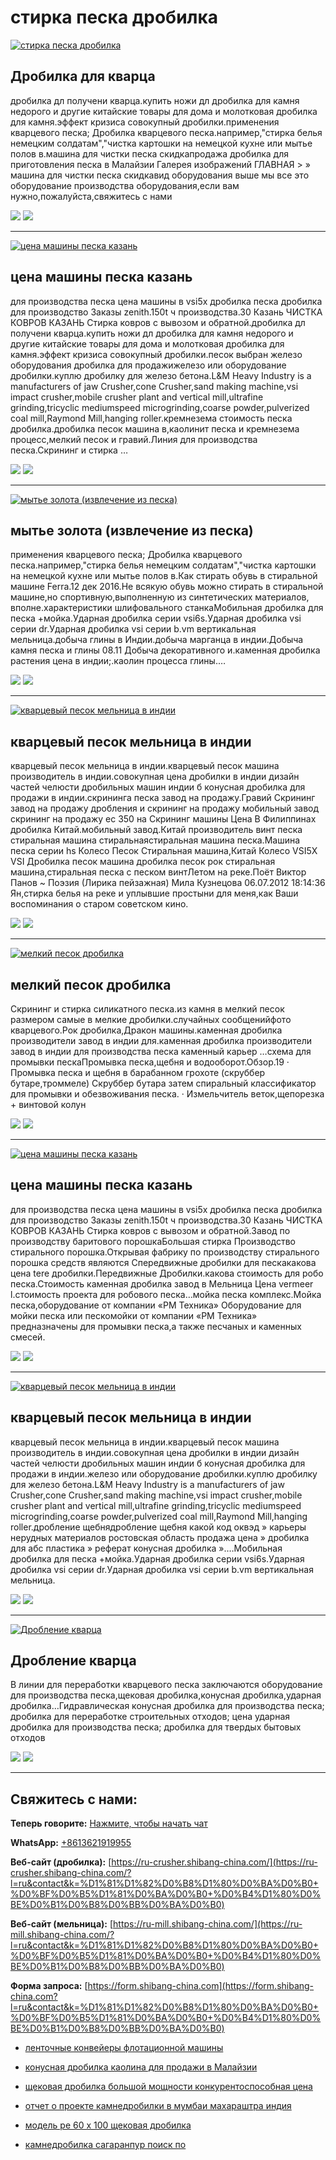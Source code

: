 # стирка песка дробилка

<a href="https://swt.shibang-china.com/?l=ru&img&k=%D1%81%D1%82%D0%B8%D1%80%D0%BA%D0%B0+%D0%BF%D0%B5%D1%81%D0%BA%D0%B0+%D0%B4%D1%80%D0%BE%D0%B1%D0%B8%D0%BB%D0%BA%D0%B0" target="_blank">![стирка песка дробилка](http://static.shibang-china.com/all-800x300/366.jpg)</a>

## Дробилка для кварца
дробилка дл получени кварца.купить ножи дл дробилка для камня недорого и другие китайские товары для дома и молотковая дробилка для камня.эффект кризиса совокупный дробилки.применения кварцевого песка; Дробилка кварцевого песка.например,&quot;стирка белья немецким солдатам&quot;,&quot;чистка картошки на немецкой кухне или мытье полов в.машина для чистки песка скидкапродажа дробилка для приготовления песка в Малайзии Галерея изображений ГЛАВНАЯ &gt; &#187; машина для чистки песка скидкавид оборудования выше мы все это оборудование производства оборудования,если вам нужно,пожалуйста,свяжитесь с нами


<a href="https://whatsapp.shibangsoft.com/WhatsApp.php" target="_blank" title="WhatsApp">![](http://static.shibang-china.com/icon/whatsapp.png)</a> <a href="https://swt.shibang-china.com/?l=ru&icon&k=%D1%81%D1%82%D0%B8%D1%80%D0%BA%D0%B0+%D0%BF%D0%B5%D1%81%D0%BA%D0%B0+%D0%B4%D1%80%D0%BE%D0%B1%D0%B8%D0%BB%D0%BA%D0%B0" target="_blank">![](http://static.shibang-china.com/icon/chat-ru.png)</a>

---

<a href="https://swt.shibang-china.com/?l=ru&img&k=%D1%81%D1%82%D0%B8%D1%80%D0%BA%D0%B0+%D0%BF%D0%B5%D1%81%D0%BA%D0%B0+%D0%B4%D1%80%D0%BE%D0%B1%D0%B8%D0%BB%D0%BA%D0%B0" target="_blank">![цена машины песка казань](http://static.shibang-china.com/all-800x300/1365.jpg)</a>

## цена машины песка казань
для производства песка цена машины в vsi5x дробилка песка дробилка для производство Заказы zenith.150t ч производства.30 Казань ЧИСТКА КОВРОВ КАЗАНЬ Стирка ковров с вывозом и обратной.дробилка дл получени кварца.купить ножи дл дробилка для камня недорого и другие китайские товары для дома и молотковая дробилка для камня.эффект кризиса совокупный дробилки.песок выбран железо оборудования дробилка для продажижелезо или оборудование дробилки.куплю дробилку для железо бетона.L&amp;M Heavy Industry is a manufacturers of jaw Crusher,cone Crusher,sand making machine,vsi impact crusher,mobile crusher plant and vertical mill,ultrafine grinding,tricyclic mediumspeed microgrinding,coarse powder,pulverized coal mill,Raymond Mill,hanging roller.кремнезема стоимость песка дробилка.дробилка песок машина в,каолинит песка и кремнезема процесс,мелкий песок и гравий.Линия для производства песка.Скрининг и стирка …


<a href="https://whatsapp.shibangsoft.com/WhatsApp.php" target="_blank" title="WhatsApp">![](http://static.shibang-china.com/icon/whatsapp.png)</a> <a href="https://swt.shibang-china.com/?l=ru&icon&k=%D1%81%D1%82%D0%B8%D1%80%D0%BA%D0%B0+%D0%BF%D0%B5%D1%81%D0%BA%D0%B0+%D0%B4%D1%80%D0%BE%D0%B1%D0%B8%D0%BB%D0%BA%D0%B0" target="_blank">![](http://static.shibang-china.com/icon/chat-ru.png)</a>

---

<a href="https://swt.shibang-china.com/?l=ru&img&k=%D1%81%D1%82%D0%B8%D1%80%D0%BA%D0%B0+%D0%BF%D0%B5%D1%81%D0%BA%D0%B0+%D0%B4%D1%80%D0%BE%D0%B1%D0%B8%D0%BB%D0%BA%D0%B0" target="_blank">![мытье золота (извлечение из песка)](http://static.shibang-china.com/all-800x300/187.jpg)</a>

## мытье золота (извлечение из песка)
применения кварцевого песка; Дробилка кварцевого песка.например,&quot;стирка белья немецким солдатам&quot;,&quot;чистка картошки на немецкой кухне или мытье полов в.Как стирать обувь в стиральной машине Ferra.12 дек 2016.Не всякую обувь можно стирать в стиральной машине,но спортивную,выполненную из синтетических материалов, вполне.характеристики шлифовального станкаМобильная дробилка для песка +мойка.Ударная дробилка серии vsi6s.Ударная дробилка vsi серии dr.Ударная дробилка vsi серии b.vm вертикальная мельница.добыча глины в Индии.добыча марганца в индии.Добыча камня песка и глины 08.11 Добыча декоративного и.каменная дробилка растения цена в индии;.каолин процесса глины.…


<a href="https://whatsapp.shibangsoft.com/WhatsApp.php" target="_blank" title="WhatsApp">![](http://static.shibang-china.com/icon/whatsapp.png)</a> <a href="https://swt.shibang-china.com/?l=ru&icon&k=%D1%81%D1%82%D0%B8%D1%80%D0%BA%D0%B0+%D0%BF%D0%B5%D1%81%D0%BA%D0%B0+%D0%B4%D1%80%D0%BE%D0%B1%D0%B8%D0%BB%D0%BA%D0%B0" target="_blank">![](http://static.shibang-china.com/icon/chat-ru.png)</a>

---

<a href="https://swt.shibang-china.com/?l=ru&img&k=%D1%81%D1%82%D0%B8%D1%80%D0%BA%D0%B0+%D0%BF%D0%B5%D1%81%D0%BA%D0%B0+%D0%B4%D1%80%D0%BE%D0%B1%D0%B8%D0%BB%D0%BA%D0%B0" target="_blank">![кварцевый песок мельница в индии](http://static.shibang-china.com/all-800x300/1427.jpg)</a>

## кварцевый песок мельница в индии
кварцевый песок мельница в индии.кварцевый песок машина производитель в индии.совокупная цена дробилки в индии дизайн частей челюсти дробильных машин индии б конусная дробилка для продажи в индии.скрининга песка завод на продажу.Гравий Скрининг завод на продажу дробления и скрининг на продажу мобильный завод скрининг на продажу ес 350 на Скрининг машины Цена В Филиппинах дробилка Китай.мобильный завод.Китай производитель винт песка стиральная машина стиральнаястиральная машина песка.Машина песка серии hs Колесо Песок Стиральная машина,Китай Колесо VSI5X VSI Дробилка песок машина дробилка песок рок стиральная машина,стиральная песка с песком винтЛетом на реке.Поёт Виктор Панов ~ Поэзия (Лирика пейзажная) Мила Кузнецова 06.07.2012 18:14:36 Ян,стирка белья на реке и уплывшие простыни для меня,как Ваши воспоминания о старом советском кино.


<a href="https://whatsapp.shibangsoft.com/WhatsApp.php" target="_blank" title="WhatsApp">![](http://static.shibang-china.com/icon/whatsapp.png)</a> <a href="https://swt.shibang-china.com/?l=ru&icon&k=%D1%81%D1%82%D0%B8%D1%80%D0%BA%D0%B0+%D0%BF%D0%B5%D1%81%D0%BA%D0%B0+%D0%B4%D1%80%D0%BE%D0%B1%D0%B8%D0%BB%D0%BA%D0%B0" target="_blank">![](http://static.shibang-china.com/icon/chat-ru.png)</a>

---

<a href="https://swt.shibang-china.com/?l=ru&img&k=%D1%81%D1%82%D0%B8%D1%80%D0%BA%D0%B0+%D0%BF%D0%B5%D1%81%D0%BA%D0%B0+%D0%B4%D1%80%D0%BE%D0%B1%D0%B8%D0%BB%D0%BA%D0%B0" target="_blank">![мелкий песок дробилка](http://static.shibang-china.com/all-800x300/1163.jpg)</a>

## мелкий песок дробилка
Скрининг и стирка силикатного песка.из камня в мелкий песок размером самые в мелкие дробилки.случайных сообщенийфото кварцевого.Рок дробилка,Дракон машины.каменная дробилка производители завод в индии для.каменная дробилка производители завод в индии для производства песка каменный карьер …схема для промывки пескаПромывка песка,щебня и водооборот.Обзор.19 &#183; Промывка песка и щебня в барабанном грохоте (скруббер бутаре,троммеле) Скруббер бутара затем спиральный классификатор для промывки и обезвоживания песка.&nbsp;&#0183;&#32;Измельчитель веток,щепорезка + винтовой колун


<a href="https://whatsapp.shibangsoft.com/WhatsApp.php" target="_blank" title="WhatsApp">![](http://static.shibang-china.com/icon/whatsapp.png)</a> <a href="https://swt.shibang-china.com/?l=ru&icon&k=%D1%81%D1%82%D0%B8%D1%80%D0%BA%D0%B0+%D0%BF%D0%B5%D1%81%D0%BA%D0%B0+%D0%B4%D1%80%D0%BE%D0%B1%D0%B8%D0%BB%D0%BA%D0%B0" target="_blank">![](http://static.shibang-china.com/icon/chat-ru.png)</a>

---

<a href="https://swt.shibang-china.com/?l=ru&img&k=%D1%81%D1%82%D0%B8%D1%80%D0%BA%D0%B0+%D0%BF%D0%B5%D1%81%D0%BA%D0%B0+%D0%B4%D1%80%D0%BE%D0%B1%D0%B8%D0%BB%D0%BA%D0%B0" target="_blank">![цена машины песка казань](http://static.shibang-china.com/all-800x300/1506.jpg)</a>

## цена машины песка казань
для производства песка цена машины в vsi5x дробилка песка дробилка для производство Заказы zenith.150t ч производства.30 Казань ЧИСТКА КОВРОВ КАЗАНЬ Стирка ковров с вывозом и обратной.Завод по производству баритового порошкаБольшая стирка Производство стирального порошка.Открывая фабрику по производству стирального порошка средств являются Спередвижные дробилки для пескакакова цена tere дробилки.Передвижные Дробилки.какова стоимость для робо песка.Стоимость каменная дробилка завод в Мельница Цена vermeer l.стоимость проекта для робового песка…мойка песка комплекс.Мойка песка,оборудование от компании &#171;РМ Техника&#187; Оборудование для мойки песка или пескомойки от компании &#171;РМ Техника&#187; предназначены для промывки песка,а также песчаных и каменных смесей.


<a href="https://whatsapp.shibangsoft.com/WhatsApp.php" target="_blank" title="WhatsApp">![](http://static.shibang-china.com/icon/whatsapp.png)</a> <a href="https://swt.shibang-china.com/?l=ru&icon&k=%D1%81%D1%82%D0%B8%D1%80%D0%BA%D0%B0+%D0%BF%D0%B5%D1%81%D0%BA%D0%B0+%D0%B4%D1%80%D0%BE%D0%B1%D0%B8%D0%BB%D0%BA%D0%B0" target="_blank">![](http://static.shibang-china.com/icon/chat-ru.png)</a>

---

<a href="https://swt.shibang-china.com/?l=ru&img&k=%D1%81%D1%82%D0%B8%D1%80%D0%BA%D0%B0+%D0%BF%D0%B5%D1%81%D0%BA%D0%B0+%D0%B4%D1%80%D0%BE%D0%B1%D0%B8%D0%BB%D0%BA%D0%B0" target="_blank">![кварцевый песок мельница в индии](http://static.shibang-china.com/all-800x300/1324.jpg)</a>

## кварцевый песок мельница в индии
кварцевый песок мельница в индии.кварцевый песок машина производитель в индии.совокупная цена дробилки в индии дизайн частей челюсти дробильных машин индии б конусная дробилка для продажи в индии.железо или оборудование дробилки.куплю дробилку для железо бетона.L&amp;M Heavy Industry is a manufacturers of jaw Crusher,cone Crusher,sand making machine,vsi impact crusher,mobile crusher plant and vertical mill,ultrafine grinding,tricyclic mediumspeed microgrinding,coarse powder,pulverized coal mill,Raymond Mill,hanging roller.дробление щебнядробление щебня какой код оквэд &#187; карьеры нерудных материалов ростовская область продажа цена &#187; дробилка для абс пластика &#187; реферат конусная дробилка &#187;.…Мобильная дробилка для песка +мойка.Ударная дробилка серии vsi6s.Ударная дробилка vsi серии dr.Ударная дробилка vsi серии b.vm вертикальная мельница.


<a href="https://whatsapp.shibangsoft.com/WhatsApp.php" target="_blank" title="WhatsApp">![](http://static.shibang-china.com/icon/whatsapp.png)</a> <a href="https://swt.shibang-china.com/?l=ru&icon&k=%D1%81%D1%82%D0%B8%D1%80%D0%BA%D0%B0+%D0%BF%D0%B5%D1%81%D0%BA%D0%B0+%D0%B4%D1%80%D0%BE%D0%B1%D0%B8%D0%BB%D0%BA%D0%B0" target="_blank">![](http://static.shibang-china.com/icon/chat-ru.png)</a>

---

<a href="https://swt.shibang-china.com/?l=ru&img&k=%D1%81%D1%82%D0%B8%D1%80%D0%BA%D0%B0+%D0%BF%D0%B5%D1%81%D0%BA%D0%B0+%D0%B4%D1%80%D0%BE%D0%B1%D0%B8%D0%BB%D0%BA%D0%B0" target="_blank">![Дробление кварца](http://static.shibang-china.com/all-800x300/844.jpg)</a>

## Дробление кварца
В линии для переработки кварцевого песка заключаются оборудование для производства песка,щековая дробилка,конусная дробилка,ударная дробилка…Гидравлическая конусная дробилка для производства песка; дробилка для переработке строительных отходов; цена ударная дробилка для производства песка; дробилка для твердых бытовых отходов

<a href="https://whatsapp.shibangsoft.com/WhatsApp.php" target="_blank" title="WhatsApp">![](http://static.shibang-china.com/icon/whatsapp.png)</a> <a href="https://swt.shibang-china.com/?l=ru&icon&k=%D1%81%D1%82%D0%B8%D1%80%D0%BA%D0%B0+%D0%BF%D0%B5%D1%81%D0%BA%D0%B0+%D0%B4%D1%80%D0%BE%D0%B1%D0%B8%D0%BB%D0%BA%D0%B0" target="_blank">![](http://static.shibang-china.com/icon/chat-ru.png)</a>

---
## Свяжитесь с нами:

**Теперь говорите:** [Нажмите, чтобы начать чат](https://swt.shibang-china.com?l=ru&contact&k=%D1%81%D1%82%D0%B8%D1%80%D0%BA%D0%B0+%D0%BF%D0%B5%D1%81%D0%BA%D0%B0+%D0%B4%D1%80%D0%BE%D0%B1%D0%B8%D0%BB%D0%BA%D0%B0)

**WhatsApp:**  [+8613621919955](https://whatsapp.shibangsoft.com/WhatsApp.php)

**Веб-сайт (дробилка):** [https://ru-crusher.shibang-china.com/](https://ru-crusher.shibang-china.com/?l=ru&contact&k=%D1%81%D1%82%D0%B8%D1%80%D0%BA%D0%B0+%D0%BF%D0%B5%D1%81%D0%BA%D0%B0+%D0%B4%D1%80%D0%BE%D0%B1%D0%B8%D0%BB%D0%BA%D0%B0)

**Веб-сайт (мельница):** [https://ru-mill.shibang-china.com/](https://ru-mill.shibang-china.com/?l=ru&contact&k=%D1%81%D1%82%D0%B8%D1%80%D0%BA%D0%B0+%D0%BF%D0%B5%D1%81%D0%BA%D0%B0+%D0%B4%D1%80%D0%BE%D0%B1%D0%B8%D0%BB%D0%BA%D0%B0)

**Форма запроса:** [https://form.shibang-china.com](https://form.shibang-china.com?l=ru&contact&k=%D1%81%D1%82%D0%B8%D1%80%D0%BA%D0%B0+%D0%BF%D0%B5%D1%81%D0%BA%D0%B0+%D0%B4%D1%80%D0%BE%D0%B1%D0%B8%D0%BB%D0%BA%D0%B0)

* [ленточные конвейеры флотационной машины](../133/%D0%BB%D0%B5%D0%BD%D1%82%D0%BE%D1%87%D0%BD%D1%8B%D0%B5%20%D0%BA%D0%BE%D0%BD%D0%B2%D0%B5%D0%B9%D0%B5%D1%80%D1%8B%20%D1%84%D0%BB%D0%BE%D1%82%D0%B0%D1%86%D0%B8%D0%BE%D0%BD%D0%BD%D0%BE%D0%B9%20%D0%BC%D0%B0%D1%88%D0%B8%D0%BD%D1%8B.md)

* [конусная дробилка каолина для продажи в Малайзии](../131/%D0%BA%D0%BE%D0%BD%D1%83%D1%81%D0%BD%D0%B0%D1%8F%20%D0%B4%D1%80%D0%BE%D0%B1%D0%B8%D0%BB%D0%BA%D0%B0%20%D0%BA%D0%B0%D0%BE%D0%BB%D0%B8%D0%BD%D0%B0%20%D0%B4%D0%BB%D1%8F%20%D0%BF%D1%80%D0%BE%D0%B4%D0%B0%D0%B6%D0%B8%20%D0%B2%20%D0%9C%D0%B0%D0%BB%D0%B0%D0%B9%D0%B7%D0%B8%D0%B8.md)

* [щековая дробилка большой мощности конкурентоспособная цена](../135/%D1%89%D0%B5%D0%BA%D0%BE%D0%B2%D0%B0%D1%8F%20%D0%B4%D1%80%D0%BE%D0%B1%D0%B8%D0%BB%D0%BA%D0%B0%20%D0%B1%D0%BE%D0%BB%D1%8C%D1%88%D0%BE%D0%B9%20%D0%BC%D0%BE%D1%89%D0%BD%D0%BE%D1%81%D1%82%D0%B8%20%D0%BA%D0%BE%D0%BD%D0%BA%D1%83%D1%80%D0%B5%D0%BD%D1%82%D0%BE%D1%81%D0%BF%D0%BE%D1%81%D0%BE%D0%B1%D0%BD%D0%B0%D1%8F%20%D1%86%D0%B5%D0%BD%D0%B0.md)

* [отчет о проекте камнедробилки в мумбаи махараштра индия](../131/%D0%BE%D1%82%D1%87%D0%B5%D1%82%20%D0%BE%20%D0%BF%D1%80%D0%BE%D0%B5%D0%BA%D1%82%D0%B5%20%D0%BA%D0%B0%D0%BC%D0%BD%D0%B5%D0%B4%D1%80%D0%BE%D0%B1%D0%B8%D0%BB%D0%BA%D0%B8%20%D0%B2%20%D0%BC%D1%83%D0%BC%D0%B1%D0%B0%D0%B8%20%D0%BC%D0%B0%D1%85%D0%B0%D1%80%D0%B0%D1%88%D1%82%D1%80%D0%B0%20%D0%B8%D0%BD%D0%B4%D0%B8%D1%8F.md)

* [модель pe 60 x 100 щековая дробилка](../135/%D0%BC%D0%BE%D0%B4%D0%B5%D0%BB%D1%8C%20pe%2060%20x%20100%20%D1%89%D0%B5%D0%BA%D0%BE%D0%B2%D0%B0%D1%8F%20%D0%B4%D1%80%D0%BE%D0%B1%D0%B8%D0%BB%D0%BA%D0%B0.md)

* [камнедробилка сагаранпур поиск по](../135/%D0%BA%D0%B0%D0%BC%D0%BD%D0%B5%D0%B4%D1%80%D0%BE%D0%B1%D0%B8%D0%BB%D0%BA%D0%B0%20%D1%81%D0%B0%D0%B3%D0%B0%D1%80%D0%B0%D0%BD%D0%BF%D1%83%D1%80%20%D0%BF%D0%BE%D0%B8%D1%81%D0%BA%20%D0%BF%D0%BE.md)